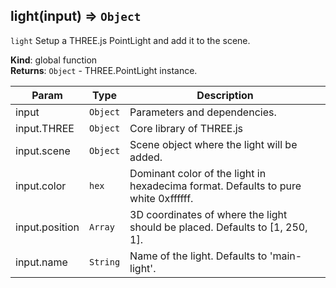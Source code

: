 <a name="light"></a>

## light(input) ⇒ <code>Object</code>
`light`
Setup a THREE.js PointLight and add it to the scene.

**Kind**: global function  
**Returns**: <code>Object</code> - THREE.PointLight instance.  

| Param | Type | Description |
| --- | --- | --- |
| input | <code>Object</code> | Parameters and dependencies. |
| input.THREE | <code>Object</code> | Core library of THREE.js |
| input.scene | <code>Object</code> | Scene object where the light will be added. |
| input.color | <code>hex</code> | Dominant color of the light in hexadecima format. Defaults to pure white 0xffffff. |
| input.position | <code>Array</code> | 3D coordinates of where the light should be placed. Defaults to [1, 250, 1]. |
| input.name | <code>String</code> | Name of the light. Defaults to 'main-light'. |

